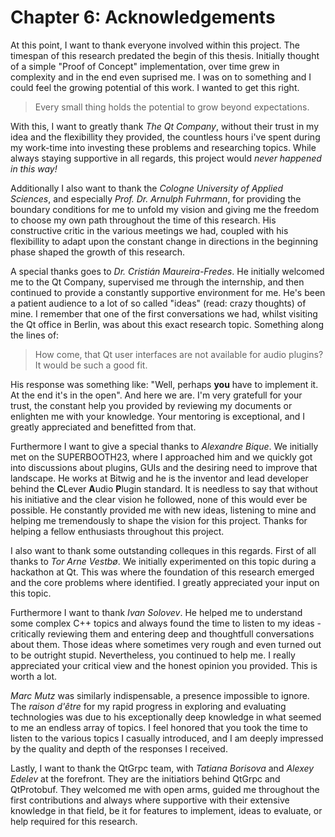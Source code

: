 # Chapter 6: Acknowledgements

At this point, I want to thank everyone involved within this project.
The timespan of this research predated the begin of this thesis. Initially
thought of a simple "Proof of Concept" implementation, over time grew
in complexity and in the end even suprised me. I was on to something and I
could feel the growing potential of this work. I wanted to get this right.

> Every small thing holds the potential to grow beyond expectations.

With this, I want to greatly thank *The Qt Company*, without their trust in my
idea and the flexibillity they provided, the countless hours i've spent during
my work-time into investing these problems and researching topics. While always
staying supportive in all regards, this project would *never happened in this
way!*

Additionally I also want to thank the *Cologne University of Applied Sciences*,
and especially *Prof. Dr. Arnulph Fuhrmann*, for providing the boundary conditions
for me to unfold my vision and giving me the freedom to choose my own path
throughout the time of this research. His constructive critic in the various
meetings we had, coupled with his flexibillity to adapt upon the constant change
in directions in the beginning phase shaped the growth of this research.

A special thanks goes to *Dr. Cristián Maureira-Fredes*. He initially welcomed
me to the Qt Company, supervised me through the internship, and then continued
to provide a constantly supportive environment for me. He's been a patient
audience to a lot of so called "ideas" (read: crazy thoughts) of mine. I
remember that one of the first conversations we had, whilst visiting the Qt
office in Berlin, was about this exact research topic. Something along the
lines of:

> How come, that Qt user interfaces are not available for audio plugins? It
> would be such a good fit.

His response was something like: "Well, perhaps **you** have to implement it.
At the end it's in the open". And here we are. I'm very gratefull
for your trust, the constant help you provided by reviewing my documents or
enlighten me with your knowledge. Your mentoring is exceptional, and I greatly
appreciated and benefitted from that.

Furthermore I want to give a special thanks to *Alexandre Bique*. We initially
met on the SUPERBOOTH23, where I approached him and we quickly got into
discussions about plugins, GUIs and the desiring need to improve that
landscape. He works at Bitwig and he is the inventor and lead developer behind
the **C**Lever **A**udio **P**lugin standard. It is needless to say that
without his initiative and the clear vision he followed, none of this would
ever be possible. He constantly provided me with new ideas, listening to mine
and helping me tremendously to shape the vision for this project. Thanks for
helping a fellow enthusiasts throughout this project.

I also want to thank some outstanding colleques in this regards. First of all
thanks to *Tor Arne Vestbø*. We initially experimented on this topic during a
hackathon at Qt. This was where the foundation of this research emerged and the
core problems where identified. I greatly appreciated your input on this topic.

Furthermore I want to thank *Ivan Solovev*. He helped me to understand some
complex C++ topics and always found the time to listen to my ideas - critically
reviewing them and entering deep and thoughtfull conversations about them.
Those ideas where sometimes very rough and even turned out to be outright
stupid. Nevertheless, you continued to help me. I really appreciated your
critical view and the honest opinion you provided. This is worth a lot.

*Marc Mutz* was similarly indispensable, a presence impossible to ignore. The
*raison d'être* for my rapid progress in exploring and evaluating technologies
was due to his exceptionally deep knowledge in what seemed to me an endless
array of topics. I feel honored that you took the time to listen to the various
topics I casually introduced, and I am deeply impressed by the quality and
depth of the responses I received.

Lastly, I want to thank the QtGrpc team, with *Tatiana Borisova* and *Alexey
Edelev* at the forefront. They are the initiatiors behind QtGrpc and
QtProtobuf. They welcomed me with open arms, guided me throughout the first
contributions and always where supportive with their extensive knowledge in
that field, be it for features to implement, ideas to evaluate, or help required
for this research.

